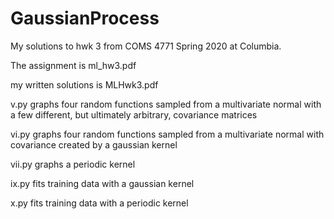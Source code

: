 # GaussianProcess
My solutions to hwk 3 from COMS 4771 Spring 2020 at Columbia.

The assignment is ml_hw3.pdf

my written solutions is MLHwk3.pdf

v.py graphs four random functions sampled from a multivariate normal with a few different, but ultimately arbitrary, covariance matrices

vi.py graphs four random functions sampled from a multivariate normal with covariance created by a gaussian kernel

vii.py graphs a periodic kernel

ix.py fits training data with a gaussian kernel 

x.py fits training data with a periodic kernel 
